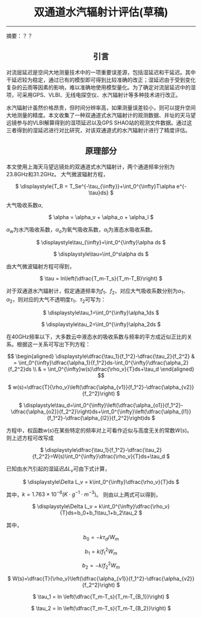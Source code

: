 <center>

# 双通道水汽辐射计评估(草稿)

</center>

------

摘要：？？

<center>

## 引言

</center>

对流层延迟是空间大地测量技术中的一项重要误差源，包括湿延迟和干延迟。其中干延迟较为稳定，通过已有的模型即可得到比较准确的改正；湿延迟由于受到变化复杂的云雨等因素的影响，难以准确地使用模型量化。为了确定对流层延迟中的湿项，可采用GPS、VLBI、无线电探空仪、水汽辐射计等多种技术进行改正。

水汽辐射计虽然价格昂贵，但时间分辨率高，如果测量误差较小，则可以提升空间大地测量的精度。本文收集了一种双通道式水汽辐射计的观测数据、并址的天马望远镜参与的VLBI解算得到的湿项延迟以及GPS SHAO站的观测文件数据。通过这三者得到的湿延迟进行对比研究，对该双通道式的水汽辐射计进行了精度评估。

<center>

## 原理部分

</center>

本文使用上海天马望远镜处的双通道式水汽辐射计，两个通道频率分别为23.8GHz和31.2GHz。
大气微波辐射方程，
<center>

$
\displaystyle{T_B = T_Se^{-\tau_{\infty}}+\int_0^{\infty}T\alpha e^{-\tau}ds}
$
</center>

大气吸收系数$\alpha$,
<center>

$
\alpha = \alpha_v + \alpha_o + \alpha_l
$
</center>

$\alpha_w$为水汽吸收系数，$\alpha_o$为氧气吸收系数，$\alpha_l$为液态水吸收系数。
<center>

$
\displaystyle\tau_{\infty}=\int_0^{\infty}\alpha ds
$

$
\displaystyle\tau=\int_0^s\alpha ds
$
</center>

由大气微波辐射方程可得到，
<center>

$
\tau = ln\left(\dfrac{T_m-T_s}{T_m-T_B}\right)
$
</center>

对于双通道水汽辐射计，假定通道频率为$f_1$、$f_2$，对应大气吸收系数分别为$\alpha_1$、$\alpha_2$，则对应的大气不透明度$\tau_1$、$\tau_2$可写为：
<center>

$
\displaystyle\tau_1=\int_0^{\infty}\alpha_1ds
$

$
\displaystyle\tau_2=\int_0^{\infty}\alpha_2ds
$
</center>

在40GHz频率以下，大多数云中液态水的吸收系数与频率的平方成近似正比的关系。根据这一关系可写出下列方程：

$$
\begin{aligned}
\displaystyle\dfrac{\tau_1}{f_1^2}-\dfrac{\tau_2}{f_2^2} & = \int_0^{\infty}\dfrac{\alpha_1}{f_1^2}ds-\int_0^{\infty}\dfrac{\alpha_2}{f_2^2}ds \\
& = \int_0^{\infty}w(s)\dfrac{\rho_v}{T}ds+\tau_d
\end{aligned}
$$
<center>

$
w(s)=\dfrac{T}{\rho_v}\left(\dfrac{\alpha_{v1}}{f_1^2}-\dfrac{\alpha_{v2}}{f_2^2}\right)
$

$
\displaystyle\tau_d=\int_0^{\infty}\left(\dfrac{\alpha_{o1}}{f_1^2}-\dfrac{\alpha_{o2}}{f_2^2}\right)ds+\int_0^{\infty}\left(\dfrac{\alpha_{l1}}{f_1^2}-\dfrac{\alpha_{l2}}{f_2^2}\right)ds
$
</center>

方程中，权函数$w(s)$在某些特定的频率对上可看作近似与高度无关的常数$W(s)$。则上述方程可改写成
<center>

$
\displaystyle\dfrac{\tau_1}{f_1^2}-\dfrac{\tau_2}{f_2^2}=W(s)\int_0^{\infty}\dfrac{\rho_v}{T}ds+\tau_d
$
</center>

已知由水汽引起的湿延迟$\Delta L_v$可由下式计算，
<center>

$
\displaystyle\Delta L_v = k\int_0^{\infty}\dfrac{\rho_v}{T}ds
$
</center>

其中，$k=1.763\times10^{-6}(K\cdot g^{-1}\cdot m^{-3})$。
则由以上两式可以得到，

<center>

$
\displaystyle\Delta L_v = k\int_0^{\infty}\dfrac{\rho_v}{T}ds=b_0+b_1\tau_1+b_2\tau_2
$
</center>

其中，
<center>

$b_0=-k\tau_d/W_m$

$b_1=k/f_1^2W_m$

$b_2=-k/f_2^2W_m$

$
W(s)=\dfrac{T}{\rho_v}\left(\dfrac{\alpha_{v1}}{f_1^2}-\dfrac{\alpha_{v2}}{f_2^2}\right)
$

$
\tau_1 = ln \left(\dfrac{T_m-T_s}{T_m-T_{B_1}}\right)
$

$
\tau_2 = ln \left(\dfrac{T_m-T_s}{T_m-T_{B_2}}\right)
$
</center>